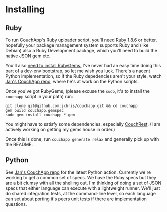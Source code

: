 # Installing

## Ruby

To run CouchApp's Ruby uploader script, you'll need Ruby 1.8.6 or better, hopefully your package management system supports Ruby and (like Debian) also a Ruby Development package, which you'll need to build the native JSON gem etc.

You'll also [need to install RubyGems.]() I've never had an easy time doing this part of a dev-env bootstrap, so let me wish you luck. There's a nacent Python implementation, so if the Ruby depedencies aren't your style, watch [Jan's CouchApp repo](http://github.com/janl/couchapp), where he's at work on the Python scripts.

Once you've got RubyGems, (please excuse the `sudo`, it's to install the `couchapp` script in your path) run:

    git clone git@github.com:jchris/couchapp.git && cd couchapp
    gem build couchapp.gemspec
    sudo gem install couchapp-*.gem

You might have to satisfy some dependencies, especially [CouchRest](http://github.com/jchris/couchrest). (I am actively working on getting my gems house in order.)

Once this is done, run `couchapp generate relax` and generally pick up with the README.

## Python

See [Jan's CouchApp repo](http://github.com/janl/couchapp) for the latest Python action. Currently we're working to get a common set of specs. We have the Ruby specs but they are a bit clumsy with all the shelling out. I'm thinking of doing a set of JSON specs that either language can execute with a lightweight runner. We'll just do shared integration tests, at the command-line level, so each language can set about porting it's peers unit tests if there are implementation questions.
